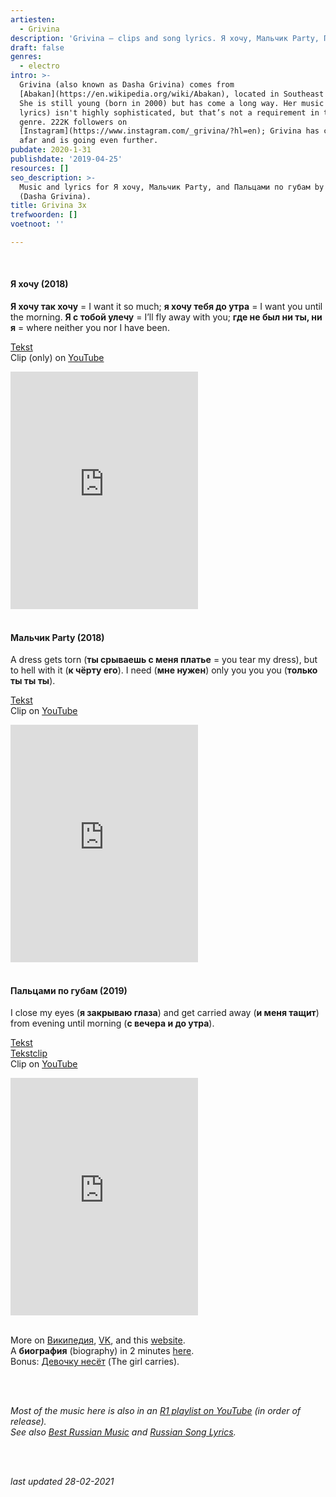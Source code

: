 ```yaml
---
artiesten:
  - Grivina
description: 'Grivina – clips and song lyrics. Я хочу, Мальчик Party, Пальцами по губам.'
draft: false
genres:
  - electro
intro: >-
  Grivina (also known as Dasha Grivina) comes from
  [Abakan](https://en.wikipedia.org/wiki/Abakan), located in Southeast Siberia.
  She is still young (born in 2000) but has come a long way. Her music (like her
  lyrics) isn't highly sophisticated, but that’s not a requirement in this
  genre. 222K followers on
  [Instagram](https://www.instagram.com/_grivina/?hl=en); Grivina has come from
  afar and is going even further.
pubdate: 2020-1-31
publishdate: '2019-04-25'
resources: []
seo_description: >-
  Music and lyrics for Я хочу, Мальчик Party, and Пальцами по губам by Grivina
  (Dasha Grivina).
title: Grivina 3x
trefwoorden: []
voetnoot: ''

---
```


<br/>

#### Я хочу (2018)

**Я хочу так хочу** = I want it so much; **я хочу тебя до утра** = I want you until the morning. **Я с тобой улечу** = I’ll fly away with you; **где не был ни ты, ни я** = where neither you nor I have been.

[Tekst](https://text-lyrics.ru/g/grivina/9587-grivina-ya-hochu-text-pesni.html)<br/>
Clip (only) on [YouTube](https://youtu.be/nhyy3cTUhbM)


<iframe src="https://open.spotify.com/embed/track/2VCah7AThGKI2pCnLkrSOQ" width="300" height="380" frameborder="0" allowtransparency="true" allow="encrypted-media"></iframe>

<br/>
<br/>

#### Мальчик Party (2018)

A dress gets torn (**ты срываешь с меня платье** = you tear my dress), but to hell with it (**к чёрту его**). I need (**мне нужен**) only you you you (**только ты ты ты**).

[Tekst](https://genius.com/Grivina-party-malchik-party-lyrics)<br/>
Clip on [YouTube](https://youtu.be/Tl5kpsVDSB4)

<iframe src="https://open.spotify.com/embed/track/2OK4WCnTMke90EfA9Cxk93" width="300" height="380" frameborder="0" allowtransparency="true" allow="encrypted-media"></iframe>

<br/>
<br/>

#### Пальцами по губам (2019)

I close my eyes (**я закрываю глаза**) and get carried away (**и меня тащит**) from evening until morning (**с вечера и до утра**).

[Tekst](<https://text-pesni.com/pesnya/pokazat/565667147/grivina/tekst-perevod-pesni-palcami-po-gubam-grivina/>)<br/>
[Tekstclip](https://youtu.be/QAIuRmltL7U) <br/>
Clip on [YouTube](https://youtu.be/6sltcePh6aw)

<iframe src="https://open.spotify.com/embed/track/168WK0iGIPPDFRS6i4B2Hb" width="300" height="380" frameborder="0" allowtransparency="true" allow="encrypted-media"></iframe>

<br/>
<br/>

More on [Википедия](https://ru.wikipedia.org/wiki/GRIVINA), [VK](https://vk.com/grivinaofficial), and this [website](http://www.dashagrivina.com/). <br/>
A **биография** (biography) in 2 minutes [here](https://www.youtube.com/watch?v=c9pm6p2C1C8). <br/>
Bonus: [Девочку несёт](https://www.youtube.com/watch?v=adrAVhJ5bTg) (The girl carries).

<br/>
<br/>

*Most of the music here is also in an [R1 playlist on YouTube](https://www.youtube.com/playlist?list=PLeE-zqOrSLhxfIpK2vuUJNCKSzyVBi0yM) (in order of release).* <br/>
*See also [Best Russian Music](https://www.youtube.com/playlist?list=PLeE-zqOrSLhxTFYDvlwUu4hYby9DojwoD) and [Russian Song Lyrics](https://www.youtube.com/playlist?list=PLeE-zqOrSLhzkRCATzT8__oNifBChVHGK).*

<br/>
<br/>

*last updated 28-02-2021*
